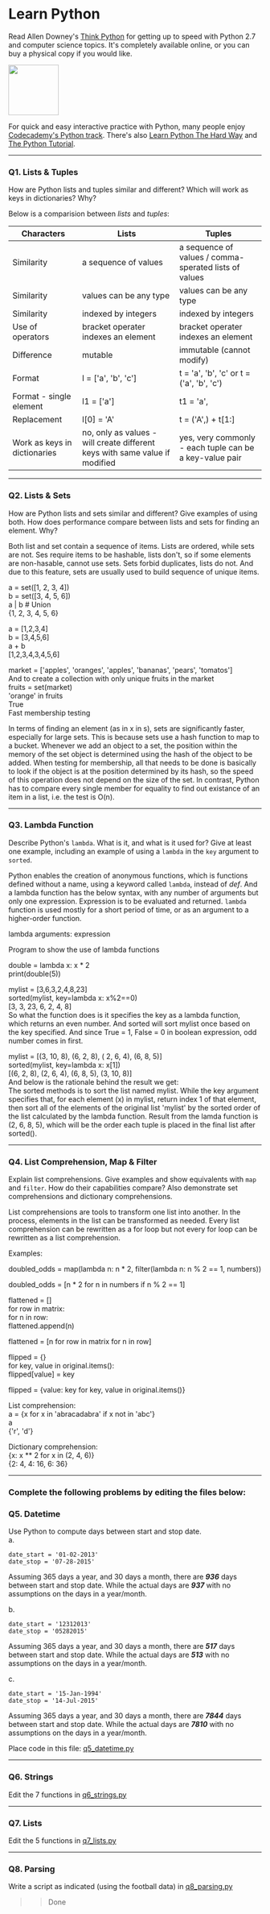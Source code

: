 # Learn Python

Read Allen Downey's [Think Python](http://www.greenteapress.com/thinkpython/) for getting up to speed with Python 2.7 and computer science topics. It's completely available online, or you can buy a physical copy if you would like.

<a href="http://www.greenteapress.com/thinkpython/"><img src="img/think_python.png" style="width: 100px;" target="_blank"></a>

For quick and easy interactive practice with Python, many people enjoy [Codecademy's Python track](http://www.codecademy.com/en/tracks/python). There's also [Learn Python The Hard Way](http://learnpythonthehardway.org/book/) and [The Python Tutorial](https://docs.python.org/2/tutorial/).

---

### Q1. Lists &amp; Tuples

How are Python lists and tuples similar and different? Which will work as keys in dictionaries? Why?

Below is a comparision between *lists* and *tuples*:   

Characters | Lists | Tuples 
---------- | ----- | ------ 
Similarity | a sequence of values | a sequence of values / comma-sperated lists of values 
Similarity | values can be any type | values can be any type 
Similarity | indexed by integers | indexed by integers 
Use of operators | bracket operater indexes an element | bracket operater indexes an element 
Difference | mutable | immutable (cannot modify)
Format | l = ['a', 'b', 'c'] | t = 'a', 'b', 'c' or t = ('a', 'b', 'c')
Format - single element | l1 = ['a'] | t1 = 'a', 
Replacement | l[0] = 'A' | t = ('A',) + t[1:] 
Work as keys in dictionaries | no, only as values - will create different keys with same value if modified | yes, very commonly - each tuple can be a key-value pair 

---

### Q2. Lists &amp; Sets

How are Python lists and sets similar and different? Give examples of using both. How does performance compare between lists and sets for finding an element. Why?

Both list and set contain a sequence of items. Lists are ordered, while sets are not. Ses require items to be hashable, lists don't, so if some elements are non-hasable, cannot use sets. Sets forbid duplicates, lists do not. And due to this feature, sets are usually used to build sequence of unique items.   

a = set([1, 2, 3, 4])  
b = set([3, 4, 5, 6])  
a | b # Union  
{1, 2, 3, 4, 5, 6}  

a = [1,2,3,4]  
b = [3,4,5,6]  
a + b  
[1,2,3,4,3,4,5,6]   

market = ['apples', 'oranges', 'apples', 'bananas', 'pears', 'tomatos']  
And to create a collection with only unique fruits in the market   
fruits = set(market)  
'orange' in fruits    
True   
Fast membership testing   

In terms of finding an element (as in x in s), sets are significantly faster, especially for large sets. This is because sets use a hash function to map to a bucket. Whenever we add an object to a set, the position within the memory of the set object is determined using the hash of the object to be added. When testing for membership, all that needs to be done is basically to look if the object is at the position determined by its hash, so the speed of this operation does not depend on the size of the set. In contrast, Python has to compare every single member for equality to find out existance of an item in a list, i.e. the test is O(n).

---

### Q3. Lambda Function

Describe Python's `lambda`. What is it, and what is it used for? Give at least one example, including an example of using a `lambda` in the `key` argument to `sorted`.

Python enables the creation of anonymous functions, which is functions defined without a name, using a keyword called `lambda`, instead of _def_. And a lambda function has the below syntax, with any number of arguments but only one expression. Expression is to be evaluated and returned. `lambda` function is used mostly for a short period of time, or as an argument to a higher-order function. 

lambda arguments: expression

Program to show the use of lambda functions

double = lambda x: x * 2  
print(double(5))  

mylist = [3,6,3,2,4,8,23]  
sorted(mylist, key=lambda x: x%2==0)  
[3, 3, 23, 6, 2, 4, 8]  
So what the function does is it specifies the key as a lambda function, which returns an even number. And sorted will sort mylist once based on the key specified. And since True = 1, False = 0 in boolean expression, odd number comes in first. 

mylist = [(3, 10, 8), (6, 2, 8), ( 2, 6, 4), (6, 8, 5)]  
sorted(mylist, key=lambda x: x[1])  
[(6, 2, 8), (2, 6, 4), (6, 8, 5), (3, 10, 8)]  
And below is the rationale behind the result we get:   
The sorted methods is to sort the list named mylist. While the key argument specifies that, for each element (x) in mylist, return index 1 of that element, then sort all of the elements of the original list 'mylist' by the sorted order of the list calculated by the lambda function. Result from the lamda function is (2, 6, 8, 5), which will be the order each tuple is placed in the final list after sorted(). 

---

### Q4. List Comprehension, Map &amp; Filter

Explain list comprehensions. Give examples and show equivalents with `map` and `filter`. How do their capabilities compare? Also demonstrate set comprehensions and dictionary comprehensions.

List comprehensions are tools to transform one list into another. In the process, elements in the list can be transformed as needed. Every list comprehension can be rewritten as a for loop but not every for loop can be rewritten as a list comprehension.  

Examples:  

doubled_odds = map(lambda n: n * 2, filter(lambda n: n % 2 == 1, numbers))  

doubled_odds = [n * 2 for n in numbers if n % 2 == 1]  

flattened = []  
for row in matrix:  
    for n in row:  
        flattened.append(n)    
        
flattened = [n for row in matrix for n in row]    

flipped = {}  
for key, value in original.items():  
    flipped[value] = key  
    
flipped = {value: key for key, value in original.items()}  

List comprehension:    
a = {x for x in 'abracadabra' if x not in 'abc'}  
a  
{'r', 'd'}  

Dictionary comprehension:  
{x: x ** 2 for x in (2, 4, 6)}  
{2: 4, 4: 16, 6: 36}    

---

### Complete the following problems by editing the files below:

### Q5. Datetime
Use Python to compute days between start and stop date.   
a.  

```
date_start = '01-02-2013'    
date_stop = '07-28-2015'
```

Assuming 365 days a year, and 30 days a month, there are **_936_** days between start and stop date. While the actual days are **_937_** with no assumptions on the days in a year/month. 

b.  
```
date_start = '12312013'  
date_stop = '05282015'  
```

Assuming 365 days a year, and 30 days a month, there are **_517_** days between start and stop date. While the actual days are **_513_** with no assumptions on the days in a year/month. 


c.  
```
date_start = '15-Jan-1994'      
date_stop = '14-Jul-2015'  
```

Assuming 365 days a year, and 30 days a month, there are **_7844_** days between start and stop date. While the actual days are **_7810_** with no assumptions on the days in a year/month. 

Place code in this file: [q5_datetime.py](python/q5_datetime.py)

---

### Q6. Strings
Edit the 7 functions in [q6_strings.py](python/q6_strings.py)

---

### Q7. Lists
Edit the 5 functions in [q7_lists.py](python/q7_lists.py)

---

### Q8. Parsing
Write a script as indicated (using the football data) in [q8_parsing.py](python/q8_parsing.py)

>> Done 




